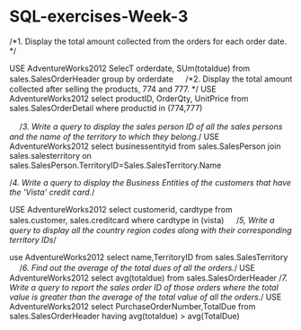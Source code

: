 # SQL-exercises-Week-3
/*1. Display the total amount collected from the orders for each order date. */

USE AdventureWorks2012
SelecT orderdate, SUm(totaldue)
from sales.SalesOrderHeader
group by orderdate 
　
/*2. Display the total amount collected after selling the products, 774 and 777. */
USE AdventureWorks2012
select productID, OrderQty, UnitPrice
from sales.SalesOrderDetail
where productid in (774,777)

　
/*3. Write a query to display the sales person ID of all the sales persons and the name of the territory to which they belong.*/
USE AdventureWorks2012
select businessentityid
from sales.SalesPerson
join sales.salesterritory
on sales.SalesPerson.TerritoryID=Sales.SalesTerritory.Name

/*4. Write a query to display the Business Entities of the customers that have the 'Vista' credit card.*/

USE AdventureWorks2012
select customerid, cardtype
from sales.customer, sales.creditcard
where cardtype in (vista)
　
/*5, Write a query to display all the country region codes along with their corresponding territory IDs*/

use AdventureWorks2012
select name,TerritoryID
from sales.SalesTerritory
　
/*6. Find out the average of the total dues of all the orders.*/
USE AdventureWorks2012
select avg(totaldue)
from sales.SalesOrderHeader
/*7. Write a query to report the sales order ID of those orders where the total value is greater than the average of the total value of all the orders.*/
USE AdventureWorks2012
select PurchaseOrderNumber,TotalDue
from sales.SalesOrderHeader
having avg(totaldue) > avg(TotalDue)
